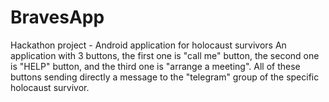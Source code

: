 # BravesApp
Hackathon project - Android application for holocaust survivors
An application with 3 buttons, the first one is "call me" button,
the second one is "HELP" button, and the third one is "arrange a meeting".
All of these buttons sending directly a message to the "telegram" group of the specific holocaust survivor.
